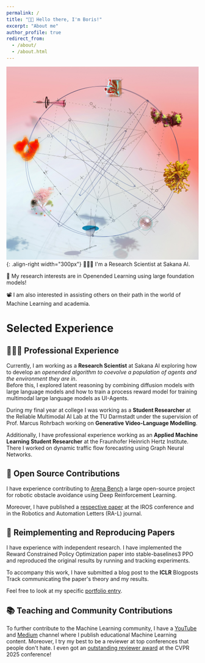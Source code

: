 ```yaml
---
permalink: /
title: "👋🏼 Hello there, I'm Boris!"
excerpt: "About me"
author_profile: true
redirect_from: 
  - /about/
  - /about.html
---
```




![Illustration of combining vision and language modalities](/images/cover.jpg){: .align-right width="300px"}
👨🏻‍💻 I'm a Research Scientist at Sakana AI.

🔬 My research interests are in Openended Learning using large foundation models!

📽️ I am also interested in assisting others on their path in the world of Machine Learning and academia.

# Selected Experience

## 👨🏻‍🔬 Professional Experience
Currently, I am working as a **Research Scientist** at Sakana AI exploring how to develop an *openended algorithm to coevolve a population of agents and the environment they are in*. \
Before this, I explored latent reasoning by combining diffusion models with large language models and how to train a process reward model for training multimodal large language models as UI-Agents.

During my final year at college I was working as a **Student Researcher** at the Reliable Multimodal AI Lab at the TU Darmstadt under the supervision of Prof. Marcus Rohrbach working on **Generative Video-Language Modelling**.

Additionally, I have professional experience working as an **Applied Machine Learning Student Researcher** at the Fraunhofer Heinrich Hertz Institute. \
There I worked on dynamic traffic flow forecasting using Graph Neural Networks.

## 🤖 Open Source Contributions
I have experience contributing to [Arena Bench](https://github.com/Arena-Rosnav) a large open-source project for robotic obstacle avoidance using Deep Reinforcement Learning.

Moreover, I have published a [respective paper](https://sudo-boris.github.io/publication/2022-Arena-Bench) at the IROS conference and in the Robotics and Automation Letters (RA-L) journal.

## 📜 Reimplementing and Reproducing Papers
I have experience with independent research. I have implemented the Reward Constrained Policy Optimization paper into stable-baselines3 PPO and reproduced the original results by running and tracking experiments.

To accompany this work, I have submitted a blog post to the **ICLR** Blogposts Track communicating the paper's theory and my results.

Feel free to look at my specific [portfolio entry](https://sudo-boris.github.io/portfolio/RCPPO/).

## 📚 Teaching and Community Contributions
To further contribute to the Machine Learning community, I have a [YouTube](https://www.youtube.com/@borismeinardus) and [Medium](https://medium.com/@boris.meinardus) channel where I publish educational Machine Learning content.
Moreover, I try my best to be a reviewer at top conferences that people don't hate. I even got an [outstanding reviewer award](https://cvpr.thecvf.com/Conferences/2025/ProgramCommittee) at the CVPR 2025 conference!







